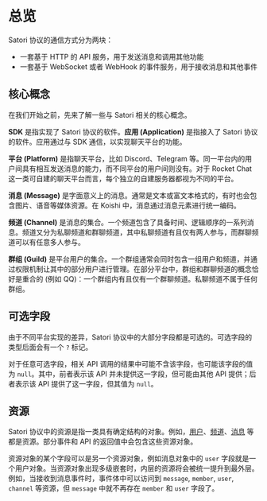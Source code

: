 # 总览

Satori 协议的通信方式分为两块：

- 一套基于 HTTP 的 API 服务，用于发送消息和调用其他功能
- 一套基于 WebSocket 或者 WebHook 的事件服务，用于接收消息和其他事件

## 核心概念

在我们开始之前，先来了解一些与 Satori 相关的核心概念。

**SDK** 是指实现了 Satori 协议的软件。**应用 (Application)** 是指接入了 Satori 协议的软件。应用通过与 SDK 通信，以实现聊天平台的功能。

**平台 (Platform)** 是指聊天平台，比如 Discord、Telegram 等。同一平台内的用户间具有相互发送消息的能力，而不同平台的用户间则没有。对于 Rocket Chat 这一类可自建的聊天平台而言，每个独立的自建服务器都视为不同的平台。

**消息 (Message)** 是字面意义上的消息。通常是文本或富文本格式的，有时也会包含图片、语音等媒体资源。在 Koishi 中，消息通过消息元素进行统一编码。

**频道 (Channel)** 是消息的集合。一个频道包含了具备时间、逻辑顺序的一系列消息。频道又分为私聊频道和群聊频道，其中私聊频道有且仅有两人参与，而群聊频道可以有任意多人参与。

**群组 (Guild)** 是平台用户的集合。一个群组通常会同时包含一组用户和频道，并通过权限机制让其中的部分用户进行管理。在部分平台中，群组和群聊频道的概念恰好是重合的 (例如 QQ)：一个群组内有且仅有一个群聊频道。私聊频道不属于任何群组。

## 可选字段

由于不同平台实现的差异，Satori 协议中的大部分字段都是可选的。可选字段的类型后面会有一个 `?` 标记。

对于任意可选字段，相关 API 调用的结果中可能不含该字段，也可能该字段的值为 `null`。其中，前者表示该 API 并未提供这一字段，但可能由其他 API 提供；后者表示该 API 提供了这一字段，但其值为 `null`。

## 资源

Satori 协议中的资源是指一类具有确定结构的对象。例如，[用户](../resources/user.md)、[频道](../resources/channel.md)、[消息](../resources/message.md) 等都是资源。部分事件和 API 的返回值中会包含这些资源对象。

资源对象的某个字段可以是另一个资源对象，例如消息对象中的 `user` 字段就是一个用户对象。当资源对象出现多级嵌套时，内层的资源将会被统一提升到最外层。例如，当接收到消息事件时，事件体中可以访问到 `message`, `member`, `user`, `channel` 等资源，但 `message` 中就不再存在 `member` 和 `user` 字段了。

